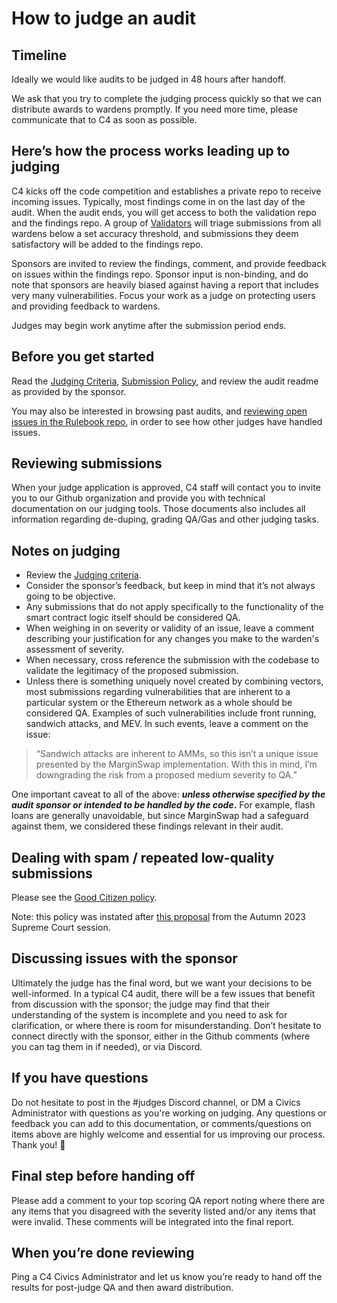 # How to judge an audit

## Timeline
Ideally we would like audits to be judged in 48 hours after handoff.

We ask that you try to complete the judging process quickly so that we can distribute awards to wardens promptly. If you need more time, please communicate that to C4 as soon as possible.

## Here’s how the process works leading up to judging

C4 kicks off the code competition and establishes a private repo to receive incoming issues. Typically, most findings come in on the last day of the audit. When the audit ends, you will get access to both the validation repo and the findings repo. A group of [Validators](https://docs.code4rena.com/certified-contributors/validators.md) will triage submissions from all wardens below a set accuracy threshold, and submissions they deem satisfactory will be added to the findings repo.

Sponsors are invited to review the findings, comment, and provide feedback on issues within the findings repo. Sponsor input is non-binding, and do note that sponsors are heavily biased against having a report that includes very many vulnerabilities. Focus your work as a judge on protecting users and providing feedback to wardens.

Judges may begin work anytime after the submission period ends.

## Before you get started

Read the [Judging Criteria](https://docs.code4rena.com/roles/wardens/judging-criteria), [Submission Policy](https://docs.code4rena.com/wardens/submission-policy.md), and review the audit readme as provided by the sponsor.

You may also be interested in browsing past audits, and [reviewing open issues in the Rulebook repo](https://github.com/code-423n4/rulebook/issues), in order to see how other judges have handled issues.

## Reviewing submissions
When your judge application is approved, C4 staff will contact you to invite you to our Github organization and provide you with technical documentation on our judging tools.
Those documents also includes all information regarding de-duping, grading QA/Gas and other judging tasks.

## Notes on judging

* Review the [Judging criteria](https://docs.code4rena.com/roles/wardens/judging-criteria).
* Consider the sponsor’s feedback, but keep in mind that it’s not always going to be objective.
* Any submissions that do not apply specifically to the functionality of the smart contract logic itself should be considered QA.
* When weighing in on severity or validity of an issue, leave a comment describing your justification for any changes you make to the warden's assessment of severity.
* When necessary, cross reference the submission with the codebase to validate the legitimacy of the proposed submission.
* Unless there is something uniquely novel created by combining vectors, most submissions regarding vulnerabilities that are inherent to a particular system or the Ethereum network as a whole should be considered QA. Examples of such vulnerabilities include front running, sandwich attacks, and MEV. In such events, leave a comment on the issue:

> “Sandwich attacks are inherent to AMMs, so this isn’t a unique issue presented by the MarginSwap implementation. With this in mind, I’m downgrading the risk from a proposed medium severity to QA.”

One important caveat to all of the above: _**unless otherwise specified by the audit sponsor or intended to be handled by the code**_**.** For example, flash loans are generally unavoidable, but since MarginSwap had a safeguard against them, we considered these findings relevant in their audit.

## Dealing with spam / repeated low-quality submissions

Please see the [Good Citizen policy](https://docs.code4rena.com/roles/wardens/submission-guidelines#good-citizenship-is-a-requirement-for-compensation).

Note: this policy was instated after [this proposal](https://docs.code4rena.com/awarding/judging-criteria/supreme-court-decisions-fall-2023#proposal-penalties-for-invalid-submissions) from the Autumn 2023 Supreme Court session.

## Discussing issues with the sponsor

Ultimately the judge has the final word, but we want your decisions to be well-informed.  In a typical C4 audit, there will be a few issues that benefit from discussion with the sponsor; the judge may find that their understanding of the system is incomplete and you need to ask for clarification, or where there is room for misunderstanding. Don’t hesitate to connect directly with the sponsor, either in the Github comments (where you can tag them in if needed), or via Discord.

## If you have questions

Do not hesitate to post in the #judges Discord channel, or DM a Civics Administrator with questions as you're working on judging. Any questions or feedback you can add to this documentation, or comments/questions on items above are highly welcome and essential for us improving our process. Thank you! 🙏

## Final step before handing off

Please add a comment to your top scoring QA report noting where there are any items that you disagreed with the severity listed and/or any items that were invalid. These comments will be integrated into the final report.

## When you’re done reviewing

Ping a C4 Civics Administrator and let us know you’re ready to hand off the results for post-judge QA and then award distribution.
